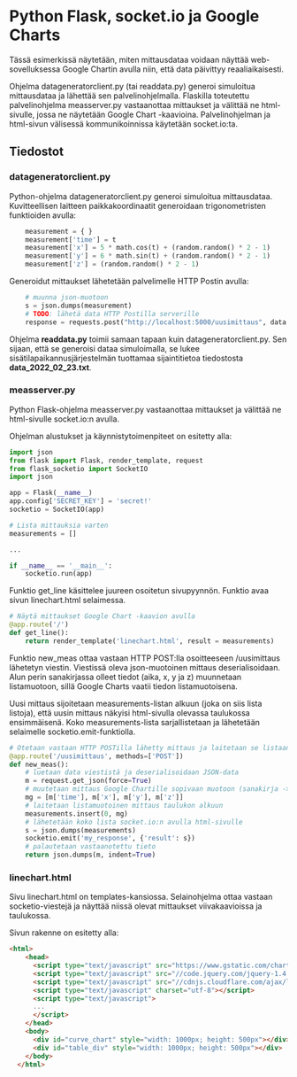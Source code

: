 # Python Flask, socket.io ja Google Charts

Tässä esimerkissä näytetään, miten mittausdataa voidaan näyttää web-sovelluksessa Google Chartin avulla niin, että data päivittyy reaaliaikaisesti.

Ohjelma datageneratorclient.py (tai readdata.py) generoi simuloitua mittausdataa ja lähettää sen palvelinohjelmalla. Flaskilla toteutettu palvelinohjelma measserver.py vastaanottaa mittaukset ja välittää ne html-sivulle, jossa ne näytetään Google Chart -kaavioina. Palvelinohjelman ja html-sivun välisessä kommunikoinnissa käytetään socket.io:ta.

## Tiedostot

### datageneratorclient.py

Python-ohjelma datageneratorclient.py generoi simuloitua mittausdataa. Kuvitteellisen laitteen paikkakoordinaatit generoidaan trigonometristen funktioiden avulla:

```python
    measurement = { }
    measurement['time'] = t
    measurement['x'] = 5 * math.cos(t) + (random.random() * 2 - 1)
    measurement['y'] = 6 * math.sin(t) + (random.random() * 2 - 1)
    measurement['z'] = (random.random() * 2 - 1)
```
Generoidut mittaukset lähetetään palvelimelle HTTP Postin avulla:

```python
    # muunna json-muotoon 
    s = json.dumps(measurement)
    # TODO: lähetä data HTTP Postilla serverille
    response = requests.post("http://localhost:5000/uusimittaus", data = s)
```

Ohjelma  **readdata.py** toimii samaan tapaan kuin datageneratorclient.py. Sen sijaan, että se generoisi dataa simuloimalla, se lukee sisätilapaikannusjärjestelmän tuottamaa sijaintitietoa tiedostosta **data_2022_02_23.txt**.

### measserver.py

Python Flask-ohjelma measserver.py vastaanottaa mittaukset ja välittää ne html-sivulle socket.io:n avulla.

Ohjelman alustukset ja käynnistytoimenpiteet on esitetty alla:

```python
import json
from flask import Flask, render_template, request
from flask_socketio import SocketIO
import json

app = Flask(__name__)
app.config['SECRET_KEY'] = 'secret!'
socketio = SocketIO(app)

# Lista mittauksia varten
measurements = []

...

if __name__ == '__main__':
    socketio.run(app)
```

Funktio get_line käsittelee juureen osoitetun sivupyynnön. Funktio avaa sivun linechart.html selaimessa.

```python
# Näytä mittaukset Google Chart -kaavion avulla
@app.route('/')
def get_line():
    return render_template('linechart.html', result = measurements)
```
Funktio new_meas ottaa vastaan HTTP POST:lla osoitteeseen /uusimittaus lähetetyn viestin. Viestissä oleva json-muotoinen mittaus deserialisoidaan. Alun perin sanakirjassa olleet tiedot (aika, x, y ja z) muunnetaan listamuotoon, sillä Google Charts vaatii tiedon listamuotoisena.

Uusi mittaus sijoitetaan measurements-listan alkuun (joka on siis lista listoja), että uusin mittaus näkyisi html-sivulla olevassa taulukossa ensimmäisenä. Koko measurements-lista sarjallistetaan ja lähetetään selaimelle socketio.emit-funktiolla.

```python
# Otetaan vastaan HTTP POSTilla lähetty mittaus ja laitetaan se listaan
@app.route('/uusimittaus', methods=['POST'])
def new_meas():
    # luetaan data viestistä ja deserialisoidaan JSON-data
    m = request.get_json(force=True)
    # muutetaan mittaus Google Chartille sopivaan muotoon (sanakirja -> lista)
    mg = [m['time'], m['x'], m['y'], m['z']]
    # laitetaan listamuotoinen mittaus taulukon alkuun
    measurements.insert(0, mg)
    # lähetetään koko lista socket.io:n avulla html-sivulle
    s = json.dumps(measurements)
    socketio.emit('my_response', {'result': s})
    # palautetaan vastaanotettu tieto
    return json.dumps(m, indent=True)
```
### linechart.html

Sivu linechart.html on templates-kansiossa. Selainohjelma ottaa vastaan socketio-viestejä ja näyttää niissä olevat mittaukset viivakaavioissa ja taulukossa.

Sivun rakenne on esitetty alla:

```html
<html>
    <head>
      <script type="text/javascript" src="https://www.gstatic.com/charts/loader.js"></script>
      <script type="text/javascript" src="//code.jquery.com/jquery-1.4.2.min.js"></script>
      <script type="text/javascript" src="//cdnjs.cloudflare.com/ajax/libs/socket.io/4.4.0/socket.io.min.js"></script>
      <script type="text/javascript" charset="utf-8"></script>         
      <script type="text/javascript">
      ...
      </script>
    </head>
    <body>
      <div id="curve_chart" style="width: 1000px; height: 500px"></div>
      <div id="table_div" style="width: 1000px; height: 500px"></div>
    </body>
  </html>
```
